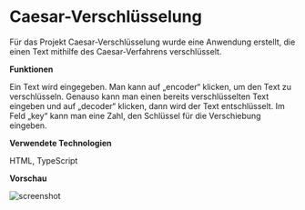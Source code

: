 # Caesar-Verschlüsselung

Für das Projekt Caesar-Verschlüsselung wurde eine Anwendung erstellt, die einen Text mithilfe des Caesar-Verfahrens verschlüsselt. 


**Funktionen**

Ein Text wird eingegeben. Man kann auf „encoder“ klicken, um den Text zu verschlüsseln. Genauso kann man einen bereits verschlüsselten Text eingeben und auf „decoder“ klicken, dann wird der Text entschlüsselt. Im Feld „key“ kann man eine Zahl, den Schlüssel für die Verschiebung eingeben.


**Verwendete Technologien**

HTML,
TypeScript


**Vorschau**

![screenshot](../src/caesar/preview_caesar.png)
